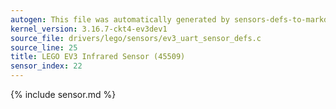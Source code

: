 ```yaml
---
autogen: This file was automatically generated by sensors-defs-to-markdown.py
kernel_version: 3.16.7-ckt4-ev3dev1
source_file: drivers/lego/sensors/ev3_uart_sensor_defs.c
source_line: 25
title: LEGO EV3 Infrared Sensor (45509)
sensor_index: 22
---
```


{% include sensor.md %}
